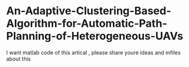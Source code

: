 # An-Adaptive-Clustering-Based-Algorithm-for-Automatic-Path-Planning-of-Heterogeneous-UAVs
I want matlab code of this artical , please share youre ideas and mfiles about this
